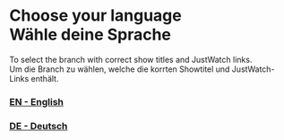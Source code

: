 # Choose your language<br/>Wähle deine Sprache

To select the branch with correct show titles and JustWatch links.\
Um die Branch zu wählen, welche die korrten Showtitel und JustWatch-Links enthält.

### [EN - English]

### [DE - Deutsch]

[EN - English]: https://github.com/Motzkiste/Media-Timelines/tree/en
[DE - Deutsch]: https://github.com/Motzkiste/Media-Timelines/tree/de
